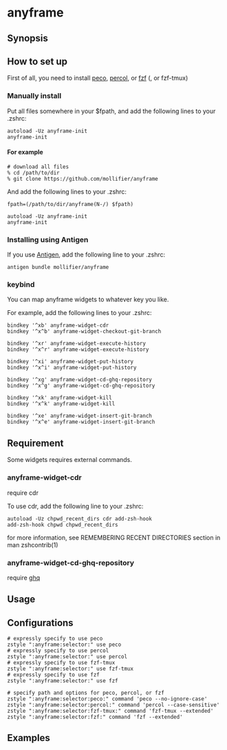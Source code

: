 # anyframe

## Synopsis

## How to set up

First of all, you need to install [peco](https://github.com/peco/peco), [percol](https://github.com/mooz/percol), or [fzf](https://github.com/junegunn/fzf) (, or fzf-tmux)

### Manually install

Put all files somewhere in your $fpath, and add the following lines to your .zshrc:

```
autoload -Uz anyframe-init
anyframe-init
```

#### For example

```
# download all files
% cd /path/to/dir
% git clone https://github.com/mollifier/anyframe
```

And add the following lines to your .zshrc:

```
fpath=(/path/to/dir/anyframe(N-/) $fpath)

autoload -Uz anyframe-init
anyframe-init
```

### Installing using Antigen
If you use [Antigen](https://github.com/zsh-users/antigen), add the following line to your .zshrc:

```
antigen bundle mollifier/anyframe
```

### keybind
You can map anyframe widgets to whatever key you like.

For example, add the following lines to your .zshrc:

```
bindkey '^xb' anyframe-widget-cdr
bindkey '^x^b' anyframe-widget-checkout-git-branch

bindkey '^xr' anyframe-widget-execute-history
bindkey '^x^r' anyframe-widget-execute-history

bindkey '^xi' anyframe-widget-put-history
bindkey '^x^i' anyframe-widget-put-history

bindkey '^xg' anyframe-widget-cd-ghq-repository
bindkey '^x^g' anyframe-widget-cd-ghq-repository

bindkey '^xk' anyframe-widget-kill
bindkey '^x^k' anyframe-widget-kill

bindkey '^xe' anyframe-widget-insert-git-branch
bindkey '^x^e' anyframe-widget-insert-git-branch
```

## Requirement

Some widgets requires external commands.

### anyframe-widget-cdr
require cdr

To use cdr, add the following line to your .zshrc:

```
autoload -Uz chpwd_recent_dirs cdr add-zsh-hook
add-zsh-hook chpwd chpwd_recent_dirs
```

for more information, see REMEMBERING RECENT DIRECTORIES section in man zshcontrib(1)

### anyframe-widget-cd-ghq-repository
require [ghq](https://github.com/motemen/ghq)


## Usage

## Configurations

```
# expressly specify to use peco
zstyle ":anyframe:selector:" use peco
# expressly specify to use percol
zstyle ":anyframe:selector:" use percol
# expressly specify to use fzf-tmux
zstyle ":anyframe:selector:" use fzf-tmux
# expressly specify to use fzf
zstyle ":anyframe:selector:" use fzf

# specify path and options for peco, percol, or fzf
zstyle ":anyframe:selector:peco:" command 'peco --no-ignore-case'
zstyle ":anyframe:selector:percol:" command 'percol --case-sensitive'
zstyle ":anyframe:selector:fzf-tmux:" command 'fzf-tmux --extended'
zstyle ":anyframe:selector:fzf:" command 'fzf --extended'
```

## Examples


